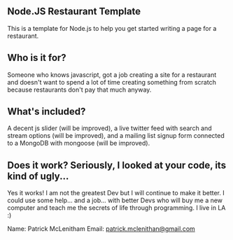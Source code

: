 ## Node.JS Restaurant Template

This is a template for Node.js to help you get started writing a page for a restaurant.

## Who is it for?

Someone who knows javascript, got a job creating a site for a restaurant and doesn't want to spend a lot of time creating something from scratch because restaurants don't pay that much anyway.

## What's included?

A decent js slider (will be improved), a live twitter feed with search and stream options (will be improved), and a mailing list signup form connected to a MongoDB with mongoose (will be improved).

## Does it work?  Seriously, I looked at your code, its kind of ugly...

Yes it works!  I am not the greatest Dev but I will continue to make it better. I could use some help... and a job... with better Devs who will buy me a new computer and teach me the secrets of life through programming.  I live in LA :)

Name: Patrick McLenitham
Email: patrick.mclenithan@gmail.com